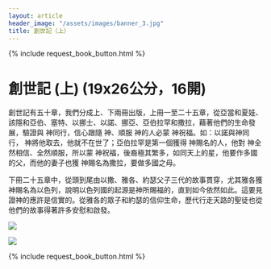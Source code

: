 ```yaml
---
layout: article
header_image: "/assets/images/banner_3.jpg"
title: 創世記（上）
---
```


{% include request_book_button.html %}

# 創世記 (上) (19x26公分，16開)

創世記有五十章，我們分成上、下兩冊出版，上冊一至二十五章，從亞當和夏娃、該隱和亞伯、塞特、以挪士、以諾、挪亞、亞伯拉罕和撒拉，藉著他們的生命發展，驗證與 神同行，信心跟隨 神、順服 神的人必蒙 神祝福。如：以諾與神同行， 神將他取去，他就不在世了；亞伯拉罕是第一個獲得 神賜名的人，他對 神全然相信、全然順服，所以蒙 神祝福，後裔極其繁多，如同天上的星，他要作多國的父，而他的妻子也獲 神賜名為撒拉，要做多國之母。

下冊二十五章中，從頭到尾由以撒、雅各、約瑟父子三代的故事貫穿，尤其雅各獲 神賜名為以色列，說明以色列國的起源是神所賜福的，直到如今依然如此。這要見證神的應許是信實的。從雅各的眾子和約瑟的信仰生命，歷代行走天路的聖徒也從他們的故事得著許多安慰和啟發。


![]({{site.baseurl}}/assets/images/books/創世記（上）.jpg) 

![]({{site.baseurl}}/assets/images/books/創世記（上）二.jpg) 


{% include request_book_button.html %}
